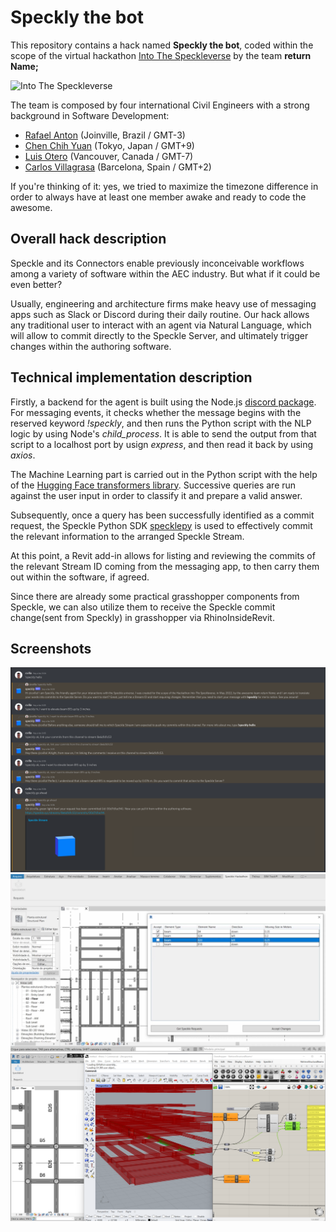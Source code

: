 # Speckly the bot
This repository contains a hack named **Speckly the bot**, coded within the scope of the virtual hackathon
[Into The Speckleverse](https://speckle.systems/blog/into-the-speckleverse/)
by the team **return Name;**

![Into The Speckleverse](https://speckle.systems/content/images/size/w2000/2022/03/preview.png)

The team is composed by four international Civil Engineers with a strong background in Software Development:
- [Rafael Anton](https://github.com/antonrafael) (Joinville, Brazil / GMT-3)
- [Chen Chih Yuan](https://github.com/ChenChihYuan) (Tokyo, Japan / GMT+9)
- [Luis Otero](https://github.com/alonsooteroseminario) (Vancouver, Canada / GMT-7)
- [Carlos Villagrasa](https://github.com/cvillagrasa) (Barcelona, Spain / GMT+2)

If you're thinking of it: yes, we tried to maximize the timezone difference in order to always have
at least one member awake and ready to code the awesome. 

## Overall hack description
Speckle and its Connectors enable previously inconceivable workflows among a variety of software 
within the AEC industry. But what if it could be even better?

Usually, engineering and architecture firms make heavy use of messaging apps such as Slack or 
Discord during their daily routine. Our hack allows any traditional user to interact with an agent 
via Natural Language, which will allow to commit directly to the Speckle Server, and ultimately 
trigger changes within the authoring software.

## Technical implementation description
Firstly, a backend for the agent is built using the Node.js [discord package](https://discord.js.org/). 
For messaging events, it checks whether the message begins with the reserved keyword *!speckly*, and then 
runs the Python script with the NLP logic by using Node's *child_process*. It is able to send the 
output from that script to a localhost port by usign *express*, and then read it back by using *axios*. 

The Machine Learning part is carried out in the Python script with the help of the 
[Hugging Face transformers library](https://github.com/huggingface/transformers). Successive queries are run 
against the user input in order to classify it and prepare a valid answer.

Subsequently, once a query has been successfully identified as a commit request, the Speckle Python SDK 
[specklepy](https://speckle.guide/dev/python.html) is used to effectively commit the relevant information to 
the arranged Speckle Stream.

At this point, a Revit add-in allows for listing and reviewing the commits of the relevant Stream ID coming from 
the messaging app, to then carry them out within the software, if agreed.

Since there are already some practical grasshopper components from Speckle, we can also utilize them to receive the Speckle commit change(sent from Speckly) in grasshopper via RhinoInsideRevit.
## Screenshots
![img.png](doc/speckly_demo_discord.png)
![img.png](doc/speckly_demo_revit.png)
![img.png](doc/speckly_demo_rhino.png)